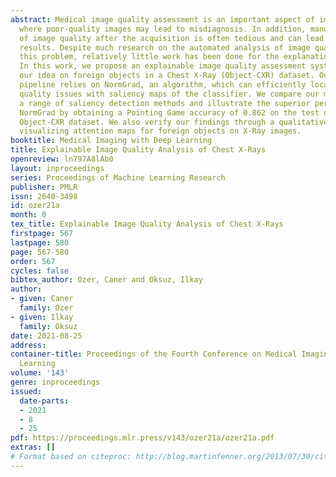 ```yaml
---
abstract: Medical image quality assessment is an important aspect of image acquisition
  where poor-quality images may lead to misdiagnosis. In addition, manual labelling
  of image quality after the acquisition is often tedious and can lead to some misleading
  results. Despite much research on the automated analysis of image quality for tackling
  this problem, relatively little work has been done for the explanation of the methodologies.
  In this work, we propose an explainable image quality assessment system and validate
  our idea on foreign objects in a Chest X-Ray (Object-CXR) dataset. Our explainable
  pipeline relies on NormGrad, an algorithm, which can efficiently localize the image
  quality issues with saliency maps of the classifier. We compare our method with
  a range of saliency detection methods and illustrate the superior performance of
  NormGrad by obtaining a Pointing Game accuracy of 0.862 on the test dataset of the
  Object-CXR dataset. We also verify our findings through a qualitative analysis by
  visualizing attention maps for foreign objects on X-Ray images.
booktitle: Medical Imaging with Deep Learning
title: Explainable Image Quality Analysis of Chest X-Rays
openreview: ln797A8lAb0
layout: inproceedings
series: Proceedings of Machine Learning Research
publisher: PMLR
issn: 2640-3498
id: ozer21a
month: 0
tex_title: Explainable Image Quality Analysis of Chest X-Rays
firstpage: 567
lastpage: 580
page: 567-580
order: 567
cycles: false
bibtex_author: Ozer, Caner and Oksuz, Ilkay
author:
- given: Caner
  family: Ozer
- given: Ilkay
  family: Oksuz
date: 2021-08-25
address:
container-title: Proceedings of the Fourth Conference on Medical Imaging with Deep
  Learning
volume: '143'
genre: inproceedings
issued:
  date-parts:
  - 2021
  - 8
  - 25
pdf: https://proceedings.mlr.press/v143/ozer21a/ozer21a.pdf
extras: []
# Format based on citeproc: http://blog.martinfenner.org/2013/07/30/citeproc-yaml-for-bibliographies/
---
```

